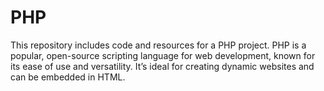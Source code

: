 # PHP
This repository includes code and resources for a PHP project. PHP is a popular, open-source scripting language for web development, known for its ease of use and versatility. It’s ideal for creating dynamic websites and can be embedded in HTML.
